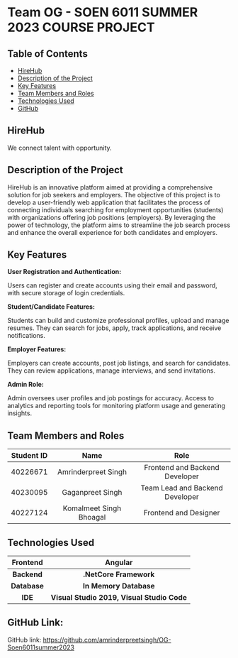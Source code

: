 # Team OG - SOEN 6011 SUMMER 2023 COURSE PROJECT

## Table of Contents
<!--ts-->

* [HireHub](#hirehub)
* [Description of the Project](#description-of-the-project)
* [Key Features](#key-features)
* [Team Members and Roles](#team-members-and-roles)
* [Technologies Used](#technologies-used)
* [GitHub](#github-link)

<!--te-->


## HireHub
We connect talent with opportunity.

## Description of the Project
HireHub is an innovative platform aimed at providing a comprehensive solution for job seekers and employers. The objective of this project is to develop a user-friendly web application that facilitates the process of connecting individuals searching for employment opportunities (students) with organizations offering job positions (employers). By leveraging the power of technology, the platform aims to streamline the job search process and enhance the overall experience for both candidates and employers.

## Key Features

**User Registration and Authentication:**

Users can register and create accounts using their email and password, with secure storage of login credentials.

**Student/Candidate Features:**

Students can build and customize professional profiles, upload and manage resumes.
They can search for jobs, apply, track applications, and receive notifications.

**Employer Features:**

Employers can create accounts, post job listings, and search for candidates.
They can review applications, manage interviews, and send invitations.

**Admin Role:**

Admin oversees user profiles and job postings for accuracy.
Access to analytics and reporting tools for monitoring platform usage and generating insights.

## Team Members and Roles
| Student ID |          Name           | Role
|:----------:|:-----------------------:|:---------:|
|  40226671  |   Amrinderpreet Singh   |Frontend and Backend Developer|
|  40230095  |    Gaganpreet Singh     |Team Lead and Backend Developer|
|  40227124  | Komalmeet Singh Bhoagal | Frontend and Designer |

## Technologies Used

|   Frontend   |                Angular                |
|:------------:|:-------------------------------------:|
| **Backend**  |                **.NetCore Framework**  |
| **Database** |         **In Memory Database**         |
|   **IDE**    | **Visual Studio 2019, Visual Studio Code** |


## GitHub Link:

GitHub link: https://github.com/amrinderpreetsingh/OG-Soen6011summer2023
